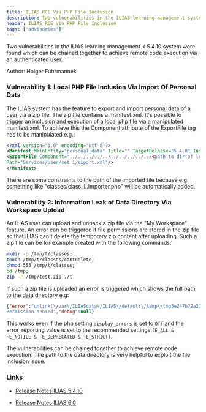 ```yaml
---
title: ILIAS RCE Via PHP File Inclusion
description: Two vulnerabilities in the ILIAS learning management system can be chained together to achieve remote code execution via a authenticated user.
header: ILIAS RCE Via PHP File Inclusion
tags: ['advisories']
---
```


Two vulnerabilities in the ILIAS learning management < 5.4.10 system were found which can be chained together to achieve remote code execution via an authenticated user.

<!--more-->
Author: Holger Fuhrmannek

### Vulnerability 1: Local PHP File Inclusion Via Import Of Personal Data 

The ILIAS system has the feature to export and import personal data of a user via a zip file. The zip file contains a manifest.xml. It's possible to trigger an inclusion and execution of a local php file via a manipulated manifest.xml. To achieve this the Component attribute of the ExportFile tag has to be manipulated e.g.:

```xml
<?xml version="1.0" encoding="utf-8"?>
<Manifest MainEntity="personal_data" Title="" TargetRelease="5.4.0" InstallationId="0" InstallationUrl="">
<ExportFile Component="../../../../../../../../../../<path to dir of local file>" 
Path="Services/User/set_1/export.xml"/>
</Manifest>
```

There are some constraints to the path of the imported file because e.g. something like "classes/class.il..Importer.php" will be automatically added.

### Vulnerability 2: Information Leak of Data Directory Via Workspace Upload
An ILIAS user can upload and unpack a zip file via the "My Workspace" feature. An error can be triggered if file permissions are stored in the zip file so that ILIAS can't delete the temporary zip content after uploading. Such a zip file can be for example created with the following commands:

```bash
mkdir -p /tmp/t/classes;
touch /tmp/t/classes/cantdelete;
chmod 555 /tmp/t/classes;
cd /tmp;
zip -r /tmp/test.zip ./t
```

If such a zip file is uploaded an error is triggered which shows the full path to the data directory e.g:

```json
{"error":"unlink(\/var\/ILIASdata\/ILIAS\/default\/temp\/tmp5e247b72a3067\/t\/classes\/cantdelete): 
Permission denied","debug":null}
```

This works even if the php setting `display_errors` is set to `Off` and the error_reporting value is set to the recommended settings `(E_ALL & ~E_NOTICE & ~E_DEPRECATED & ~E_STRICT)`. 

The vulnerabilities can be chained together to achieve remote code execution.  The path to the data directory is very helpful to exploit the file inclusion issue.

### Links
- [Release Notes ILIAS 5.4.10](https://docu.ILIAS.de/goto_docu_pg_118823_1719.html)

- [Release Notes ILIAS 6.0](https://docu.ILIAS.de/goto_docu_pg_122177_35.html)
